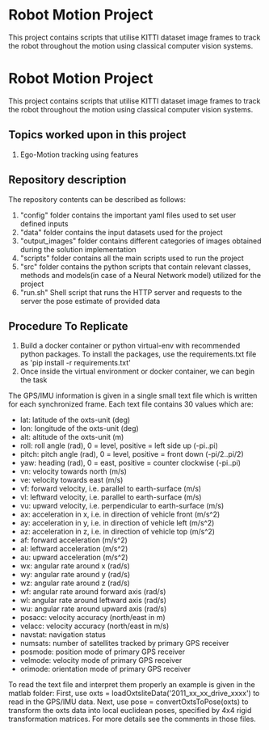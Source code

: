 # Robot Motion Project
This project contains scripts that utilise KITTI dataset image frames to track the robot throughout the motion using classical computer vision systems.
# Robot Motion Project
This project contains scripts that utilise KITTI dataset image frames to track the robot throughout the motion using classical computer vision systems.

## Topics worked upon in this project
1. Ego-Motion tracking using features


## Repository description
The repository contents can be described as follows:
1. "config" folder contains the important yaml files used to set user defined inputs
2. "data" folder contains the input datasets used for the project
3. "output_images" folder contains different categories of images obtained during the solution implementation
4. "scripts" folder contains all the main scripts used to run the project
5. "src" folder contains the python scripts that contain relevant classes, methods and models(in case of a Neural Network model) utilized for the project
6. "run.sh" Shell script that runs the HTTP server and requests to the server the pose estimate of provided data


## Procedure To Replicate

1. Build a docker container or python virtual-env with recommended python packages. To install the packages, use the requirements.txt file as
'pip install -r requirements.txt'
2. Once inside the virtual environment or docker container, we can begin the task



The GPS/IMU information is given in a single small text file which is
written for each synchronized frame. Each text file contains 30 values
which are:

  - lat:     latitude of the oxts-unit (deg)
  - lon:     longitude of the oxts-unit (deg)
  - alt:     altitude of the oxts-unit (m)
  - roll:    roll angle (rad),  0 = level, positive = left side up (-pi..pi)
  - pitch:   pitch angle (rad), 0 = level, positive = front down (-pi/2..pi/2)
  - yaw:     heading (rad),     0 = east,  positive = counter clockwise (-pi..pi)
  - vn:      velocity towards north (m/s)
  - ve:      velocity towards east (m/s)
  - vf:      forward velocity, i.e. parallel to earth-surface (m/s)
  - vl:      leftward velocity, i.e. parallel to earth-surface (m/s)
  - vu:      upward velocity, i.e. perpendicular to earth-surface (m/s)
  - ax:      acceleration in x, i.e. in direction of vehicle front (m/s^2)
  - ay:      acceleration in y, i.e. in direction of vehicle left (m/s^2)
  - az:      acceleration in z, i.e. in direction of vehicle top (m/s^2)
  - af:      forward acceleration (m/s^2)
  - al:      leftward acceleration (m/s^2)
  - au:      upward acceleration (m/s^2)
  - wx:      angular rate around x (rad/s)
  - wy:      angular rate around y (rad/s)
  - wz:      angular rate around z (rad/s)
  - wf:      angular rate around forward axis (rad/s)
  - wl:      angular rate around leftward axis (rad/s)
  - wu:      angular rate around upward axis (rad/s)
  - posacc:  velocity accuracy (north/east in m)
  - velacc:  velocity accuracy (north/east in m/s)
  - navstat: navigation status
  - numsats: number of satellites tracked by primary GPS receiver
  - posmode: position mode of primary GPS receiver
  - velmode: velocity mode of primary GPS receiver
  - orimode: orientation mode of primary GPS receiver

To read the text file and interpret them properly an example is given in
the matlab folder: First, use oxts = loadOxtsliteData('2011_xx_xx_drive_xxxx')
to read in the GPS/IMU data. Next, use pose = convertOxtsToPose(oxts) to
transform the oxts data into local euclidean poses, specified by 4x4 rigid
transformation matrices. For more details see the comments in those files.
